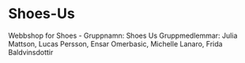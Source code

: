 # Shoes-Us
Webbshop for Shoes - 
Gruppnamn: Shoes Us
Gruppmedlemmar: Julia Mattson, Lucas Persson, Ensar Omerbasic, Michelle Lanaro, Frida Baldvinsdottir

